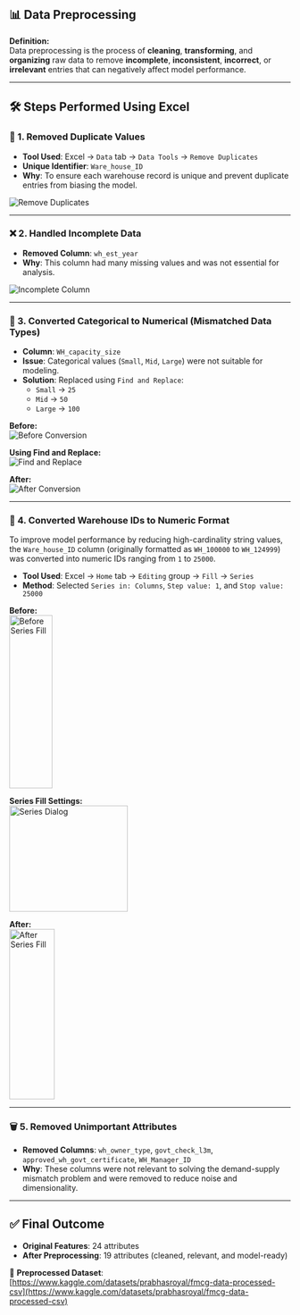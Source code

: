 ## 📊 Data Preprocessing

**Definition:**  
Data preprocessing is the process of **cleaning**, **transforming**, and **organizing** raw data to remove **incomplete**, **inconsistent**, **incorrect**, or **irrelevant** entries that can negatively affect model performance.

---

## 🛠️ Steps Performed Using Excel

### 🔁 1. Removed Duplicate Values
- **Tool Used**: Excel → `Data` tab → `Data Tools` → `Remove Duplicates`
- **Unique Identifier**: `Ware_house_ID`
- **Why**: To ensure each warehouse record is unique and prevent duplicate entries from biasing the model.

![Remove Duplicates](https://github.com/user-attachments/assets/462e620a-b666-4003-94e1-dcf26b4d0bec)

---

### ❌ 2. Handled Incomplete Data
- **Removed Column**: `wh_est_year`
- **Why**: This column had many missing values and was not essential for analysis.

![Incomplete Column](https://github.com/user-attachments/assets/2a68e492-0464-4cc9-a6f0-2813af382fda)

---

### 🔄 3. Converted Categorical to Numerical (Mismatched Data Types)
- **Column**: `WH_capacity_size`
- **Issue**: Categorical values (`Small`, `Mid`, `Large`) were not suitable for modeling.
- **Solution**: Replaced using `Find and Replace`:
  - `Small` → `25`
  - `Mid` → `50`
  - `Large` → `100`

**Before:**  
![Before Conversion](https://github.com/user-attachments/assets/f34bf659-ee54-4bf8-8fd7-7e0b57f83201)

**Using Find and Replace:**  
![Find and Replace](https://github.com/user-attachments/assets/801b4f4b-5dd6-4dc1-8dd9-1c4bb19b2441)

**After:**  
![After Conversion](https://github.com/user-attachments/assets/acc3df8b-9209-45c2-b3e2-6b252d0cc7ab)

---

### 🔢 4. Converted Warehouse IDs to Numeric Format
To improve model performance by reducing high-cardinality string values, the `Ware_house_ID` column (originally formatted as `WH_100000` to `WH_124999`) was converted into numeric IDs ranging from `1` to `25000`.

- **Tool Used**: Excel → `Home` tab → `Editing` group → `Fill` → `Series`
- **Method**: Selected `Series in: Columns`, `Step value: 1`, and `Stop value: 25000`

**Before:**  
<img width="77" height="310" alt="Before Series Fill" src="https://github.com/user-attachments/assets/6382cbeb-f8a6-4f66-b4c8-71693f4cc8c1" />

**Series Fill Settings:**  
<img width="212" height="190" alt="Series Dialog" src="https://github.com/user-attachments/assets/7d062367-bc72-45ef-b1df-d2b0d082a237" />

**After:**  
<img width="81" height="305" alt="After Series Fill" src="https://github.com/user-attachments/assets/017cc76a-544f-4fea-81f1-961af128fa25" />

---

### 🗑️ 5. Removed Unimportant Attributes
- **Removed Columns**: `wh_owner_type`, `govt_check_l3m`, `approved_wh_govt_certificate`, `WH_Manager_ID`
- **Why**: These columns were not relevant to solving the demand-supply mismatch problem and were removed to reduce noise and dimensionality.

---

## ✅ Final Outcome

- **Original Features**: 24 attributes  
- **After Preprocessing**: 19 attributes (cleaned, relevant, and model-ready)

📁 **Preprocessed Dataset**:  
[https://www.kaggle.com/datasets/prabhasroyal/fmcg-data-processed-csv](https://www.kaggle.com/datasets/prabhasroyal/fmcg-data-processed-csv)

